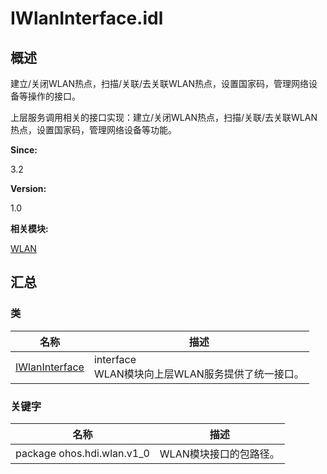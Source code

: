 # IWlanInterface.idl


## 概述

建立/关闭WLAN热点，扫描/关联/去关联WLAN热点，设置国家码，管理网络设备等操作的接口。

上层服务调用相关的接口实现：建立/关闭WLAN热点，扫描/关联/去关联WLAN热点，设置国家码，管理网络设备等功能。

**Since:**

3.2

**Version:**

1.0

**相关模块:**

[WLAN](_w_l_a_n.md)


## 汇总


### 类

  | 名称 | 描述 | 
| -------- | -------- |
| [IWlanInterface](interface_i_wlan_interface.md) | interface<br/>WLAN模块向上层WLAN服务提供了统一接口。 | 


### 关键字

  | 名称 | 描述 | 
| -------- | -------- |
| package&nbsp;ohos.hdi.wlan.v1_0 | WLAN模块接口的包路径。 | 
